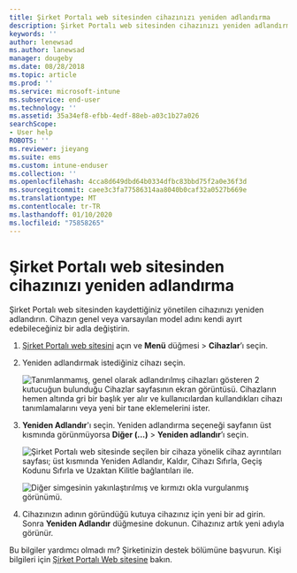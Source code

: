 ```yaml
---
title: Şirket Portalı web sitesinden cihazınızı yeniden adlandırma
description: Şirket Portalı web sitesinden cihazınızı yeniden adlandırmayı öğrenin.
keywords: ''
author: lenewsad
ms.author: lanewsad
manager: dougeby
ms.date: 08/28/2018
ms.topic: article
ms.prod: ''
ms.service: microsoft-intune
ms.subservice: end-user
ms.technology: ''
ms.assetid: 35a34ef8-efbb-4edf-88eb-a03c1b27a026
searchScope:
- User help
ROBOTS: ''
ms.reviewer: jieyang
ms.suite: ems
ms.custom: intune-enduser
ms.collection: ''
ms.openlocfilehash: 4cca8d649dbd64b0334dfbc83bbd75f2a0e36f3d
ms.sourcegitcommit: caee3c3fa77586314aa8040b0caf32a0527b669e
ms.translationtype: MT
ms.contentlocale: tr-TR
ms.lasthandoff: 01/10/2020
ms.locfileid: "75858265"
---
```

# <a name="rename-your-device-from-the-company-portal-website"></a>Şirket Portalı web sitesinden cihazınızı yeniden adlandırma

Şirket Portalı web sitesinden kaydettiğiniz yönetilen cihazınızı yeniden adlandırın. Cihazın genel veya varsayılan model adını kendi ayırt edebileceğiniz bir adla değiştirin.

1. [Şirket Portalı web sitesini](https://portal.manage.microsoft.com) açın ve __Menü__ düğmesi > __Cihazlar__’ı seçin.  

2. Yeniden adlandırmak istediğiniz cihazı seçin.

    ![Tanımlanmamış, genel olarak adlandırılmış cihazları gösteren 2 kutucuğun bulunduğu Cihazlar sayfasının ekran görüntüsü. Cihazların hemen altında gri bir başlık yer alır ve kullanıcılardan kullandıkları cihazı tanımlamalarını veya yeni bir tane eklemelerini ister.](./media/rename-reset-device-step2-1808.png)   

3. **Yeniden Adlandır**'ı seçin. Yeniden adlandırma seçeneği sayfanın üst kısmında görünmüyorsa **Diğer (...)**  > **Yeniden adlandır**’ı seçin.   

   ![Şirket Portalı web sitesinde seçilen bir cihaza yönelik cihaz ayrıntıları sayfası; üst kısmında Yeniden Adlandır, Kaldır, Cihazı Sıfırla, Geçiş Kodunu Sıfırla ve Uzaktan Kilitle bağlantıları ile. ](./media/rename-reset-device-1808.png)   

    ![Diğer simgesinin yakınlaştırılmış ve kırmızı okla vurgulanmış görünümü.](./media/rename-reset-device-step3-more-1808.png)  

4. Cihazınızın adının göründüğü kutuya cihazınız için yeni bir ad girin. Sonra **Yeniden Adlandır** düğmesine dokunun. Cihazınız artık yeni adıyla görünür.  

Bu bilgiler yardımcı olmadı mı? Şirketinizin destek bölümüne başvurun. Kişi bilgileri için [Şirket Portalı Web sitesine](https://go.microsoft.com/fwlink/?linkid=2010980) bakın.  
